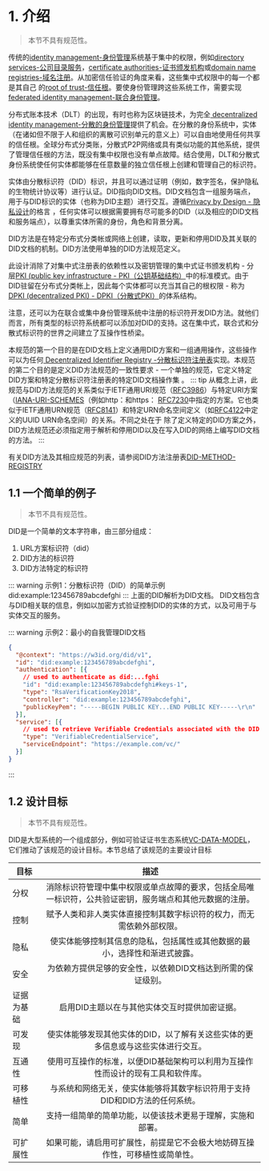 # 1. 介绍
>本节不具有规范性。

传统的[identity management-身份管理](https://en.wikipedia.org/wiki/Identity_management)系统基于集中的权限，例如[directory services-公司目录服务](https://en.wikipedia.org/wiki/Directory_service)，[certificate authorities-证书颁发机构](https://en.wikipedia.org/wiki/Certificate_authority)或[domain name registries-域名注册](https://en.wikipedia.org/wiki/Domain_name_registry)。从加密信任验证的角度来看，这些集中式权限中的每一个都是其自己 的[root of trust-信任根](https://en.wikipedia.org/wiki/Trust_anchor)。要使身份管理跨这些系统工作，需要实现[federated identity management-联合身份管理](https://en.wikipedia.org/wiki/Federated_identity)。

分布式账本技术（DLT）的出现，有时也称为区块链技术，为完全[ decentralized identity management-分散的身份管理](https://w3c-ccg.github.io/did-spec/#dfn-decentralized-identity-management)提供了机会。在分散的身份系统中，实体（在诸如但不限于人和组织的离散可识别单元的意义上）可以自由地使用任何共享的信任根。全球分布式分类账，分散式P2P网络或具有类似功能的其他系统，提供了管理信任根的方法，既没有集中权限也没有单点故障。结合使用，DLT和分散式身份系统使任何实体都能够在任意数量的独立信任根上创建和管理自己的标识符。

实体由分散标识符（DID）标识，并且可以通过证明（例如，数字签名，保护隐私的生物统计协议等）进行认证。DID指向DID文档。DID文档包含一组服务端点，用于与DID标识的实体（也称为DID主题）进行交互。遵循[Privacy by Design - 隐私设计](https://en.wikipedia.org/wiki/Privacy_by_design)的格言 ，任何实体可以根据需要拥有尽可能多的DID（以及相应的DID文档和服务端点），以尊重实体所需的身份，角色和背景分离。

DID方法是在特定分布式分类帐或网络上创建，读取，更新和停用DID及其关联的DID文档的机制。DID方法使用单独的DID方法规范定义。

此设计消除了对集中式注册表的依赖性以及密钥管理的集中式证书颁发机构 - 分层[PKI (public key infrastructure - PKI（公钥基础结构）](https://en.wikipedia.org/wiki/Public_key_infrastructure)中的标准模式。由于DID驻留在分布式分类帐上，因此每个实体都可以充当其自己的根权限 - 称为 [DPKI (decentralized PKI) - DPKI（分散式PKI）](https://github.com/WebOfTrustInfo/rebooting-the-web-of-trust/blob/master/final-documents/dpki.pdf)的体系结构。

注意，还可以为在联合或集中身份管理系统中注册的标识符开发DID方法。就他们而言，所有类型的标识符系统都可以添加对DID的支持。这在集中式，联合式和分散式标识符的世界之间建立了互操作性桥梁。

本规范的第一个目的是在DID文档上定义通用DID方案和一组通用操作，这些操作可以为任何[ Decentralized Identifier Registry -分散标识符注册表](https://w3c-ccg.github.io/did-spec/#dfn-dir)实现。本规范的第二个目的是定义DID方法规范的一致性要求 - 一个单独的规范，它定义特定DID方案和特定分散标识符注册表的特定DID文档操作集 。
::: tip
从概念上讲，此规范与DID方法规范的关系类似于IETF通用URI规范（[RFC3986]()）与特定URI方案（[IANA-URI-SCHEMES]()（例如http：和https： [RFC7230]()中指定的方案。它也类似于IETF通用URN规范（[RFC8141]()）和特定URN命名空间定义（如[RFC4122]()中定义的UUID URN命名空间）的关系。不同之处在于 除了定义特定的DID方案之外，DID方法规范还必须指定用于解析和停用DID以及在写入DID的网络上编写DID文档的方法。
:::

有关DID方法及其相应规范的列表，请参阅DID方法注册表[DID-METHOD-REGISTRY]()

## 1.1  一个简单的例子
>本节不具有规范性。

DID是一个简单的文本字符串，由三部分组成：
1. URL方案标识符（did）
2. DID方法的标识符
3. DID方法特定的标识符

::: warning 示例1：分散标识符（DID）的简单示例
did:example:123456789abcdefghi
:::
上面的DID解析为DID文档。 DID文档包含与DID相关联的信息，例如以加密方式验证控制DID的实体的方式，以及可用于与实体交互的服务。

::: warning 示例2：最小的自我管理DID文档
```json
{
  "@context": "https://w3id.org/did/v1",
  "id": "did:example:123456789abcdefghi",
  "authentication": [{
    // used to authenticate as did:...fghi
    "id": "did:example:123456789abcdefghi#keys-1",
    "type": "RsaVerificationKey2018",
    "controller": "did:example:123456789abcdefghi",
    "publicKeyPem": "-----BEGIN PUBLIC KEY...END PUBLIC KEY-----\r\n"
  }],
  "service": [{
    // used to retrieve Verifiable Credentials associated with the DID
    "type": "VerifiableCredentialService",
    "serviceEndpoint": "https://example.com/vc/"
  }]
}
```
:::

## 1.2 设计目标
>本节不具有规范性。

DID是大型系统的一个组成部分，例如可验证证书生态系统[VC-DATA-MODEL]()，它们推动了该规范的设计目标。本节总结了该规范的主要设计目标

| 目标        | 描述           |
| ------------- |:-------------:|
|分权|	消除标识符管理中集中权限或单点故障的要求，包括全局唯一标识符，公共验证密钥，服务端点和其他元数据的注册。|
|控制|	赋予人类和非人类实体直接控制其数字标识符的权力，而无需依赖外部权限。|
|隐私|	使实体能够控制其信息的隐私，包括属性或其他数据的最小，选择性和渐进式披露。|
|安全|	为依赖方提供足够的安全性，以依赖DID文档达到所需的保证级别。|
|证据为基础|	启用DID主题以在与其他实体交互时提供加密证据。|
|可发现|	使实体能够发现其他实体的DID，以了解有关这些实体的更多信息或与这些实体进行交互。|
|互通性|使用可互操作的标准，以便DID基础架构可以利用为互操作性而设计的现有工具和软件库。|
|可移植性|	与系统和网络无关，使实体能够将其数字标识符用于支持DID和DID方法的任何系统。|
|简单|	支持一组简单的简单功能，以使该技术更易于理解，实施和部署。|
|可扩展性|	如果可能，请启用可扩展性，前提是它不会极大地妨碍互操作性，可移植性或简单性。|

